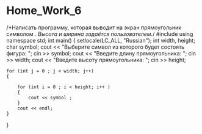 # Home_Work_6
/*Написать программу, которая выводит на экран прямоугольник символом *. 
Высота и ширина задаётся пользователем.*/
#include <iostream>
using namespace std;
int main()
{
	setlocale(LC_ALL, "Russian");
	int width, height;
	char symbol;
	cout << "Выберите символ из которого будет состоять фигура: ";
	cin >> symbol;
	cout << "Введите длину прямоугольника: ";
	cin >> width;
	cout << "Введите высоту прямоугольника: ";
	cin >> height;

	
	for (int j = 0 ; j < width; j++)
	{
	
		for (int i = 0 ; i < height; i++ )
		{ 
			cout << symbol ;
		}
		cout << endl;
	}
	

}
